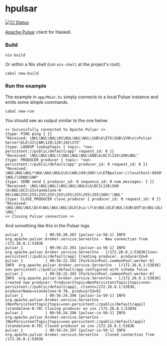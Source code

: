 hpulsar
=======

[![CI Status](https://github.com/cr-org/hpulsar/workflows/Haskell%20CI/badge.svg)](https://github.com/cr-org/hpulsar/actions)

[Apache Pulsar](https://pulsar.apache.org/) client for Haskell.

### Build

```shell
nix-build
```

Or within a Nix shell (run `nix-shell` at the project's root).

```shell
cabal new-build
```

### Run the example

The example in `app/Main.hs` simply connects to a local Pulsar instance and emits some simple commands.

```shell
cabal new-run
```

You should see an output similar to the one below.

```
<< Successfully connected to Apache Pulsar >>
{type: PING ping { }}
"Received: \NUL\NUL\NUL\RS\NUL\NUL\NUL\SUB\b\ETX\SUB\SYN\n\rPulsar Server\DLE\SI\CAN\128\128\192\STX"
{type: LOOKUP lookupTopic { topic: "non-persistent://public/default/app" request_id: 0 }}
"Received: \NUL\NUL\NUL\t\NUL\NUL\NUL\ENQ\b\DC3\154\SOH\NUL"
{type: PRODUCER producer { topic: "non-persistent://public/default/app" producer_id: 0 request_id: 0 }}
"Received: \NUL\NUL\NUL*\NUL\NUL\NUL&\b\CAN\194\SOH!\n\ETBpulsar://localhost:6650\CAN\SOH \NUL(\SOH@\SOH"
{type: SEND send { producer_id: 0 sequence_id: 0 num_messages: 1 }}
"Received: \NUL\NUL\NUL)\NUL\NUL\NUL%\b\DC1\138\SOH \b\NUL\DC2\SIstandalone-0-96\CAN\255\255\255\255\255\255\255\255\255\SOH\"\NUL"
{type: CLOSE_PRODUCER close_producer { producer_id: 0 request_id: 0 }}
"Received: \NUL\NUL\NUL\DC4\NUL\NUL\NUL\DLE\b\a:\f\b\NUL\DLE\NUL\SUB\EOT\b\NUL\DLE\NUL \NUL"
<< Closing Pulsar connection >>
```

And something like this in the Pulsar logs.

```
pulsar_1          | 09:56:20.387 [pulsar-io-50-1] INFO  org.apache.pulsar.broker.service.ServerCnx - New connection from /172.26.0.1:53836
pulsar_1          | 09:56:22.391 [pulsar-io-50-1] INFO  org.apache.pulsar.broker.service.ServerCnx - [/172.26.0.1:53836][non-persistent://public/default/app] Creating producer. producerId=0
pulsar_1          | 09:56:22.392 [ForkJoinPool.commonPool-worker-6] INFO  org.apache.pulsar.broker.service.ServerCnx - [/172.26.0.1:53836] non-persistent://public/default/app configured with schema false
pulsar_1          | 09:56:22.393 [ForkJoinPool.commonPool-worker-6] INFO  org.apache.pulsar.broker.service.ServerCnx - [/172.26.0.1:53836] Created new producer: Producer{topic=NonPersistentTopic{topic=non-persistent://public/default/app}, client=/172.26.0.1:53836, producerName=standalone-0-70, producerId=0}
pulsar_1          | 09:56:24.396 [pulsar-io-50-1] INFO  org.apache.pulsar.broker.service.ServerCnx - [NonPersistentTopic{topic=non-persistent://public/default/app}][standalone-0-70] Closing producer on cnx /172.26.0.1:53836
pulsar_1          | 09:56:24.396 [pulsar-io-50-1] INFO  org.apache.pulsar.broker.service.ServerCnx - [NonPersistentTopic{topic=non-persistent://public/default/app}][standalone-0-70] Closed producer on cnx /172.26.0.1:53836
pulsar_1          | 09:56:24.397 [pulsar-io-50-1] INFO  org.apache.pulsar.broker.service.ServerCnx - Closed connection from /172.26.0.1:53836
```
